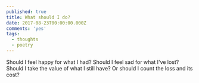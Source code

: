 ```yaml
---
published: true
title: What should I do?
date: 2017-08-23T00:00:00.000Z
comments: 'yes'
tags:
  - thoughts
  - poetry
---
```

Should I feel happy for what I had?
Should I feel sad for what I've lost?
Should I take the value of what I still have?
Or should I count the loss and its cost?